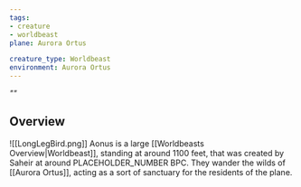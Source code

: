```yaml
---
tags:
- creature
- worldbeast
plane: Aurora Ortus

creature_type: Worldbeast
environment: Aurora Ortus
---
```

*""*
## Overview
<span class="rightimg"><span class="smallimg"> ![[LongLegBird.png]] </span></span>Aonus is a large [[Worldbeasts Overview|Worldbeast]], standing at around 1100 feet, that was created by Saheir at around PLACEHOLDER_NUMBER BPC. They wander the wilds of [[Aurora Ortus]], acting as a sort of sanctuary for the residents of the plane.